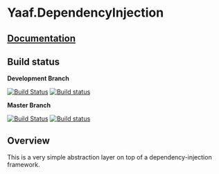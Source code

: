 # Yaaf.DependencyInjection

## [Documentation](https://matthid.github.io/Yaaf.DependencyInjection/)

## Build status

**Development Branch**

[![Build Status](https://travis-ci.org/matthid/Yaaf.DependencyInjection.svg?branch=develop)](https://travis-ci.org/matthid/Yaaf.DependencyInjection)
[![Build status](https://ci.appveyor.com/api/projects/status/7swsek98sfb3msi7/branch/develop?svg=true)](https://ci.appveyor.com/project/matthid/yaaf/branch/develop)

**Master Branch**

[![Build Status](https://travis-ci.org/matthid/Yaaf.DependencyInjection.svg?branch=master)](https://travis-ci.org/matthid/Yaaf.DependencyInjection)
[![Build status](https://ci.appveyor.com/api/projects/status/7swsek98sfb3msi7/branch/master?svg=true)](https://ci.appveyor.com/project/matthid/yaaf/branch/master)

## Overview

This is a very simple abstraction layer on top of a dependency-injection framework.

